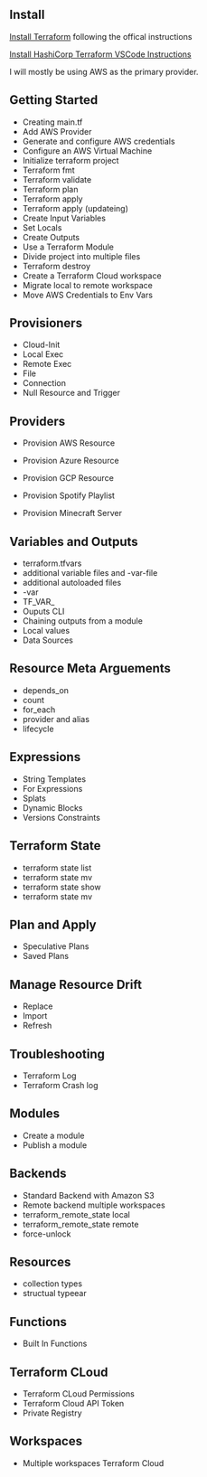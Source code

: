 ## Install

[Install Terraform](https://learn.hashicorp.com/tutorials/terraform/install-cli#install-terraform) following the offical instructions

[Install HashiCorp Terraform VSCode Instructions](https://marketplace.visualstudio.com/items?itemName=HashiCorp.terraform)

I will mostly be using AWS as the primary provider. 

## Getting Started

- Creating main.tf
- Add AWS Provider
- Generate and configure AWS credentials
- Configure an AWS Virtual Machine
- Initialize terraform project
- Terraform fmt
- Terraform validate
- Terraform plan
- Terraform apply
- Terraform apply (updateing)
- Create Input Variables
- Set Locals
- Create Outputs
- Use a Terraform Module
- Divide project into multiple files
- Terraform destroy
- Create a Terraform Cloud workspace
- Migrate local to remote workspace
- Move AWS Credentials to Env Vars

## Provisioners

- Cloud-Init
- Local Exec
- Remote Exec
- File
- Connection
- Null Resource and Trigger

## Providers

- Provision AWS Resource
- Provision Azure Resource
- Provision GCP Resource

- Provision Spotify Playlist
- Provision Minecraft Server

## Variables and Outputs

- terraform.tfvars
- additional variable files and -var-file
- additional autoloaded files
- -var
- TF_VAR_
- Ouputs CLI
- Chaining outputs from a module
- Local values
- Data Sources

## Resource Meta Arguements

- depends_on
- count
- for_each
- provider and alias
- lifecycle

## Expressions

- String Templates
- For Expressions
- Splats
- Dynamic Blocks
- Versions Constraints

## Terraform State
- terraform state list
- terraform state mv
- terraform state show
- terraform state mv

## Plan and Apply

- Speculative Plans
- Saved Plans

## Manage Resource Drift

- Replace
- Import
- Refresh

## Troubleshooting

- Terraform Log
- Terraform Crash log

## Modules

- Create a module
- Publish a module

## Backends

- Standard Backend with Amazon S3
- Remote backend multiple workspaces
- terraform_remote_state local
- terraform_remote_state remote
- force-unlock

## Resources

- collection types
- structual typeear

## Functions

- Built In Functions

## Terraform CLoud

- Terraform CLoud Permissions
- Terraform Cloud API Token
- Private Registry

## Workspaces

- Multiple workspaces Terraform Cloud